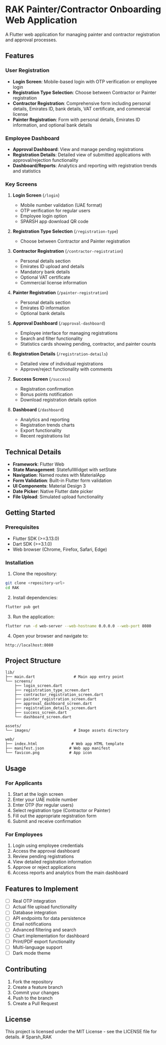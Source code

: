 # RAK Painter/Contractor Onboarding Web Application

A Flutter web application for managing painter and contractor registration and approval processes.

## Features

### User Registration
- **Login Screen**: Mobile-based login with OTP verification or employee login
- **Registration Type Selection**: Choose between Contractor or Painter registration
- **Contractor Registration**: Comprehensive form including personal details, Emirates ID, bank details, VAT certificate, and commercial license
- **Painter Registration**: Form with personal details, Emirates ID information, and optional bank details

### Employee Dashboard
- **Approval Dashboard**: View and manage pending registrations
- **Registration Details**: Detailed view of submitted applications with approval/rejection functionality
- **Dashboard/Reports**: Analytics and reporting with registration trends and statistics

### Key Screens

1. **Login Screen** (`/login`)
   - Mobile number validation (UAE format)
   - OTP verification for regular users
   - Employee login option
   - SPARSH app download QR code

2. **Registration Type Selection** (`/registration-type`)
   - Choose between Contractor and Painter registration

3. **Contractor Registration** (`/contractor-registration`)
   - Personal details section
   - Emirates ID upload and details
   - Mandatory bank details
   - Optional VAT certificate
   - Commercial license information

4. **Painter Registration** (`/painter-registration`)
   - Personal details section
   - Emirates ID information
   - Optional bank details

5. **Approval Dashboard** (`/approval-dashboard`)
   - Employee interface for managing registrations
   - Search and filter functionality
   - Statistics cards showing pending, contractor, and painter counts

6. **Registration Details** (`/registration-details`)
   - Detailed view of individual registrations
   - Approve/reject functionality with comments

7. **Success Screen** (`/success`)
   - Registration confirmation
   - Bonus points notification
   - Download registration details option

8. **Dashboard** (`/dashboard`)
   - Analytics and reporting
   - Registration trends charts
   - Export functionality
   - Recent registrations list

## Technical Details

- **Framework**: Flutter Web
- **State Management**: StatefulWidget with setState
- **Navigation**: Named routes with MaterialApp
- **Form Validation**: Built-in Flutter form validation
- **UI Components**: Material Design 3
- **Date Picker**: Native Flutter date picker
- **File Upload**: Simulated upload functionality

## Getting Started

### Prerequisites
- Flutter SDK (>=3.13.0)
- Dart SDK (>=3.1.0)
- Web browser (Chrome, Firefox, Safari, Edge)

### Installation

1. Clone the repository:
```bash
git clone <repository-url>
cd RAK
```

2. Install dependencies:
```bash
flutter pub get
```

3. Run the application:
```bash
flutter run -d web-server --web-hostname 0.0.0.0 --web-port 8080
```

4. Open your browser and navigate to:
```
http://localhost:8080
```

## Project Structure

```
lib/
├── main.dart                 # Main app entry point
└── screens/
    ├── login_screen.dart
    ├── registration_type_screen.dart
    ├── contractor_registration_screen.dart
    ├── painter_registration_screen.dart
    ├── approval_dashboard_screen.dart
    ├── registration_details_screen.dart
    ├── success_screen.dart
    └── dashboard_screen.dart

assets/
└── images/                   # Image assets directory

web/
├── index.html               # Web app HTML template
├── manifest.json           # Web app manifest
└── favicon.png             # App icon
```

## Usage

### For Applicants
1. Start at the login screen
2. Enter your UAE mobile number
3. Enter OTP (for regular users)
4. Select registration type (Contractor or Painter)
5. Fill out the appropriate registration form
6. Submit and receive confirmation

### For Employees
1. Login using employee credentials
2. Access the approval dashboard
3. Review pending registrations
4. View detailed registration information
5. Approve or reject applications
6. Access reports and analytics from the main dashboard

## Features to Implement

- [ ] Real OTP integration
- [ ] Actual file upload functionality
- [ ] Database integration
- [ ] API endpoints for data persistence
- [ ] Email notifications
- [ ] Advanced filtering and search
- [ ] Chart implementation for dashboard
- [ ] Print/PDF export functionality
- [ ] Multi-language support
- [ ] Dark mode theme

## Contributing

1. Fork the repository
2. Create a feature branch
3. Commit your changes
4. Push to the branch
5. Create a Pull Request

## License

This project is licensed under the MIT License - see the LICENSE file for details.
#   S p a r s h _ R A K  
 